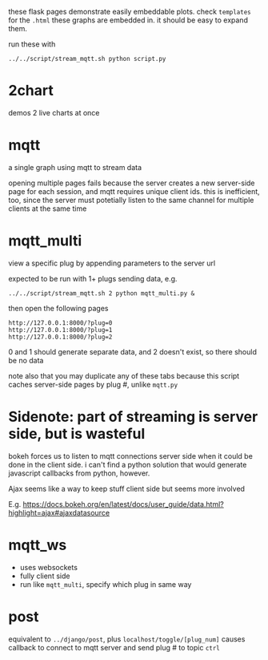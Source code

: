 these flask pages demonstrate easily embeddable plots. check `templates` for the
`.html` these graphs are embedded in. it should be easy to expand them.

run these with

```
../../script/stream_mqtt.sh python script.py
```

# 2chart

demos 2 live charts at once

# mqtt

a single graph using mqtt to stream data

opening multiple pages fails because the server creates a new server-side page
for each session, and mqtt requires unique client ids. this is inefficient, too,
since the server must potetially listen to the same channel for multiple clients
at the same time

# mqtt_multi

view a specific plug by appending parameters to the server url

expected to be run with 1+ plugs sending data, e.g.

```
../../script/stream_mqtt.sh 2 python mqtt_multi.py &
```

then open the following pages

```
http://127.0.0.1:8000/?plug=0
http://127.0.0.1:8000/?plug=1
http://127.0.0.1:8000/?plug=2
```

0 and 1 should generate separate data, and 2 doesn't exist, so there should be
no data

note also that you may duplicate any of these tabs because this script caches
server-side pages by plug #, unlike `mqtt.py`

# Sidenote: part of streaming is server side, but is wasteful

bokeh forces us to listen to mqtt connections server side when it could be done
in the client side. i can't find a python solution that would generate
javascript callbacks from python, however.

Ajax seems like a way to keep stuff client side but seems more involved

E.g. <https://docs.bokeh.org/en/latest/docs/user_guide/data.html?highlight=ajax#ajaxdatasource>

# mqtt_ws

- uses websockets
- fully client side
- run like `mqtt_multi`, specify which plug in same way

# post

equivalent to `../django/post`, plus `localhost/toggle/[plug_num]` causes
callback to connect to mqtt server and send plug # to topic `ctrl`
